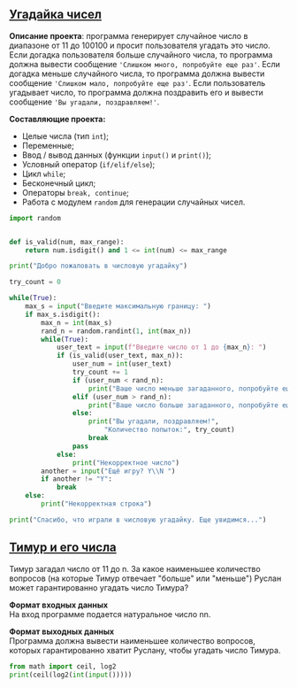 ## [Угадайка чисел](https://stepik.org/lesson/349845/step/1?unit=333700)

**Описание проекта**: программа генерирует случайное число в диапазоне от 11 до 100100 и просит пользователя угадать это число. Если догадка пользователя больше случайного числа, то программа должна вывести сообщение `'Слишком много, попробуйте еще раз'`. Если догадка меньше случайного числа, то программа должна вывести сообщение `'Слишком мало, попробуйте еще раз'`. Если пользователь угадывает число, то программа должна поздравить его и вывести сообщение `'Вы угадали, поздравляем!'`.

**Составляющие проекта:**

-   Целые числа (тип `int`);
-   Переменные;
-   Ввод / вывод данных (функции `input()` и `print()`);
-   Условный оператор (`if/elif/else`);
-   Цикл `while`;
-   Бесконечный цикл;
-   Операторы `break, continue`;
-   Работа с модулем `random` для генерации случайных чисел.

```python
import random


def is_valid(num, max_range):
    return num.isdigit() and 1 <= int(num) <= max_range

print("Добро пожаловать в числовую угадайку")

try_count = 0

while(True):
    max_s = input("Введите максимальную границу: ")
    if max_s.isdigit():
        max_n = int(max_s)
        rand_n = random.randint(1, int(max_n))
        while(True):
            user_text = input(f"Введите число от 1 до {max_n}: ")
            if (is_valid(user_text, max_n)):
                user_num = int(user_text)
                try_count += 1
                if (user_num < rand_n):
                    print("Ваше число меньше загаданного, попробуйте еще разок")
                elif (user_num > rand_n):
                    print("Ваше число больше загаданного, попробуйте еще разок")
                else:
                    print("Вы угадали, поздравляем!",
                        "Количество попыток:", try_count)
                    break
                pass
            else:
                print("Некорректное число")
        another = input("Ещё игру? Y\\N ")
        if another != "Y":
            break
    else:
        print("Некорректная строка")

print("Спасибо, что играли в числовую угадайку. Еще увидимся...")
```

## [Тимур и его числа](https://stepik.org/lesson/349845/step/4?unit=333700)

Тимур загадал число от 11 до n. За какое наименьшее количество вопросов (на которые Тимур отвечает "больше" или "меньше") Руслан может гарантированно угадать число Тимура?

**Формат входных данных**  
На вход программе подается натуральное число nn.

**Формат выходных данных**  
Программа должна вывести наименьшее количество вопросов, которых гарантированно хватит Руслану, чтобы угадать число Тимура.

```python
from math import ceil, log2
print(ceil(log2(int(input()))))
```